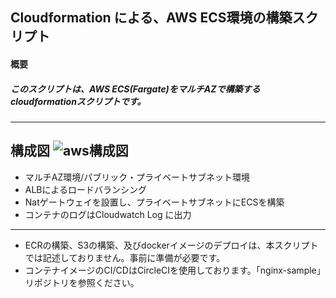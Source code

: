 ## Cloudformation による、AWS ECS環境の構築スクリプト

#### 概要
##### このスクリプトは、AWS ECS(Fargate)をマルチAZで構築するcloudformationスクリプトです。

---
構成図
![aws構成図](https://user-images.githubusercontent.com/30540542/98032856-f8cb6780-1e57-11eb-8865-7a1fef3b8038.jpg)
---

- マルチAZ環境/パブリック・プライベートサブネット環境
- ALBによるロードバランシング
- Natゲートウェイを設置し、プライベートサブネットにECSを構築
- コンテナのログはCloudwatch Log に出力
---
- ECRの構築、S3の構築、及びdockerイメージのデプロイは、本スクリプトでは記述しておりません。事前に準備が必要です。
- コンテナイメージのCI/CDはCircleCIを使用しております。「nginx-sample」リポジトリを参照ください。
